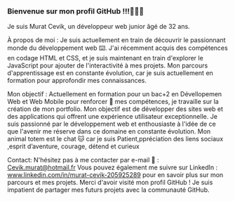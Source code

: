 ### Bienvenue sur mon profil GitHub !!!:vulcan_salute::vulcan_salute::vulcan_salute:

Je suis Murat Cevik, un développeur web junior âgé de 32 ans.

À propos de moi :
Je suis actuellement en train de découvrir le passionnant monde du développement web  :keyboard:. J'ai récemment acquis des compétences en codage HTML et CSS, et je suis maintenant en train d'explorer le JavaScript pour ajouter de l'interactivité à mes projets. Mon parcours d'apprentissage est en constante évolution, car je suis actuellement en formation pour approfondir mes connaissances.

Mon objectif :
Actuellement en formation pour un bac+2 en Dévellopemen Web et Web Mobile pour renforcer :muscle: mes compétences, je travaille sur la création de mon portfolio.
Mon objectif est de développer des sites web et des applications qui offrent une expérience utilisateur exceptionnelle. 
Je suis passionné par le développement web et enthousiaste à l'idée de ce que l'avenir me réserve dans ce domaine en constante évolution.
Mon animal totem est le chat 	:cat: car je suis Patient,ppréciation des liens sociaux ,esprit d’aventure, courage, détend et curieux 

Contact:
N'hésitez pas à me contacter par e-mail :e-mail: : Cevik.murat@hotmail.fr
Vous pouvez également me suivre sur LinkedIn : www.linkedin.com/in/murat-cevik-205925289 pour en savoir plus sur mon parcours et mes projets.
Merci d'avoir visité mon profil GitHub ! Je suis impatient de partager mes futurs projets avec la communauté GitHub.
